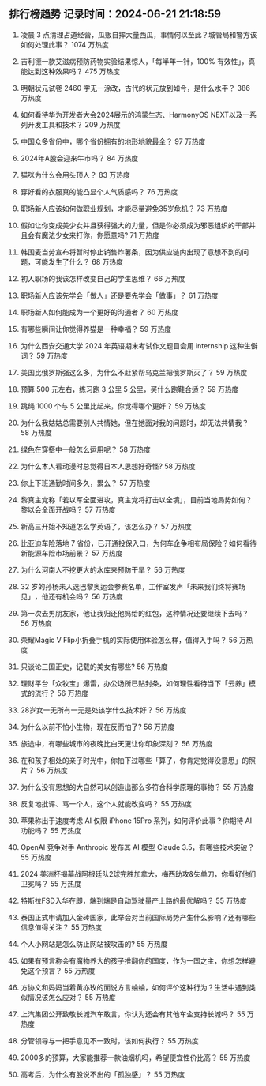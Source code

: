 
## 排行榜趋势 记录时间：2024-06-21 21:18:59
  
  1. 凌晨 3 点清理占道经营，瓜贩自摔大量西瓜，事情何以至此？城管局和警方该如何处理此事？ 1074 万热度
    
  2. 吉利德一款艾滋病预防药物实验结果惊人，「每半年一针，100% 有效性」，真能达到这种效果吗？ 475 万热度
    
  3. 明朝状元试卷 2460 字无一涂改，古代的状元放到如今，是什么水平？ 386 万热度
    
  4. 如何看待华为开发者大会2024展示的鸿蒙生态、HarmonyOS NEXT以及一系列开发工具和技术？ 209 万热度
    
  5. 中国众多省份中，哪个省份拥有的地形地貌最全？ 97 万热度
    
  6. 2024年A股会迎来牛市吗？ 84 万热度
    
  7. 猫咪为什么会用头顶人？ 83 万热度
    
  8. 穿好看的衣服真的能凸显个人气质感吗？ 76 万热度
    
  9. 职场新人应该如何做职业规划，才能尽量避免35岁危机？ 73 万热度
    
  10. 假如让你变成美少女并且获得强大的力量，但是你必须成为邪恶组织的干部并且会有魔法少女来打你，你愿意吗? 71 万热度
    
  11. 韩国麦当劳宣布将暂时停止销售炸薯条，因为供应链内出现了意想不到的问题，可能发生了什么？ 68 万热度
    
  12. 初入职场的我该怎样改变自己的学生思维？ 66 万热度
    
  13. 职场新人应该先学会「做人」还是要先学会「做事」？ 61 万热度
    
  14. 职场新人如何能成为一个更好的沟通者？ 60 万热度
    
  15. 有哪些瞬间让你觉得养猫是一种幸福？ 59 万热度
    
  16. 为什么西安交通大学 2024 年英语期末考试作文题目会用 internship 这种生僻词？ 59 万热度
    
  17. 美国比俄罗斯强这么多，为什么不赶紧帮乌克兰把俄罗斯灭了？ 59 万热度
    
  18. 预算 500 元左右，练习跑 3 公里 5 公里，买什么跑鞋合适？ 59 万热度
    
  19. 跳绳 1000 个与 5 公里比起来，你觉得哪个更好？ 59 万热度
    
  20. 为什么我姑姑总需要别人共情她，但在她面对我的问题时，却无法共情我？ 58 万热度
    
  21. 绿色在穿搭中一般怎么运用呢？ 58 万热度
    
  22. 为什么本人看动漫时总觉得日本人思想好奇怪? 58 万热度
    
  23. 你上下班通勤时间多久，累么？ 57 万热度
    
  24. 黎真主党称「若以军全面进攻，真主党将打击以全境」，目前当地局势如何？黎以会全面开战吗？ 57 万热度
    
  25. 新高三开始不知道怎么学英语了，该怎么办？ 57 万热度
    
  26. 比亚迪车险落地 7 省份，已开通投保入口，为何车企争相布局保险？如何看待新能源车险市场前景？ 57 万热度
    
  27. 为什么河南人不挖更大的水库来预防干旱？ 56 万热度
    
  28. 32 岁的孙杨未入选巴黎奥运会参赛名单，工作室发声「未来我们终将赛场见」 ​​​，他还有机会吗？ 56 万热度
    
  29. 第一次去男朋友家，他让我归还他妈给的红包，这种情况还要继续下去吗？ 56 万热度
    
  30. 荣耀Magic V Flip小折叠手机的实际使用体验怎么样，值得入手吗？ 56 万热度
    
  31. 只谈论三国正史，记载的美女有哪些? 56 万热度
    
  32. 理财平台「众牧宝」爆雷，办公场所已贴封条，如何理性看待当下「云养」模式的流行？ 56 万热度
    
  33. 28岁女一无所有一无是处该学什么技术好？ 56 万热度
    
  34. 为什么以前不怕小生物，现在反而怕了? 56 万热度
    
  35. 旅途中，有哪些城市的夜晚比白天更让你印象深刻？ 56 万热度
    
  36. 在和孩子相处的亲子时光中，你拍下过哪些「算了，你肯定觉得没意思」的照片？ 56 万热度
    
  37. 为什么没有思想的大自然可以创造出那么多符合科学原理的事物？ 55 万热度
    
  38. 反复地批评、骂一个人，这个人就能改变吗？ 55 万热度
    
  39. 苹果称出于速度考虑 AI 仅限 iPhone 15Pro 系列，如何评价此事？你期待 AI 功能吗？ 55 万热度
    
  40. OpenAI 竞争对手 Anthropic 发布其 AI 模型 Claude 3.5，有哪些技术突破？ 55 万热度
    
  41. 2024 美洲杯揭幕战阿根廷队2球完胜加拿大，梅西助攻&失单刀，你看好他们卫冕吗？ 55 万热度
    
  42. 特斯拉FSD入华在即，端到端是自动驾驶量产上路的最优解吗？ 55 万热度
    
  43. 泰国正式申请加入金砖国家，此举会对当前国际局势产生什么影响？还有哪些信息值得关注？ 55 万热度
    
  44. 个人小网站是怎么防止网站被攻击的? 55 万热度
    
  45. 如果有预言称会有魔物养大的孩子推翻你的国度，作为一国之主，你想怎样避免这个预言？ 55 万热度
    
  46. 方协文和妈妈当着黄亦玫的面说方言蛐蛐，如何评价这种行为？生活中遇到类似情况该怎么应对？ 55 万热度
    
  47. 上汽集团公开致敬长城汽车敢言，你认为还会有其他车企支持长城吗？ 55 万热度
    
  48. 分管领导与一把手意见不一致时，该如何执行？ 55 万热度
    
  49. 2000多的预算，大家能推荐一款油烟机吗，希望便宜性价比高？ 55 万热度
    
  50. 高考后，为什么有股说不出的「孤独感」？ 55 万热度
    